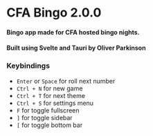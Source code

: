 # CFA Bingo 2.0.0

#### Bingo app made for CFA hosted bingo nights.

#### Built using Svelte and Tauri by **Oliver Parkinson**

### Keybindings
- `Enter` or `Space` for roll next number
- `Ctrl + N` for new game
- `Ctrl + T` for next theme
- `Ctrl + S` for settings menu
- `F` for toggle fullscreen
- `]` for toggle sidebar
- `[` for toggle bottom bar
